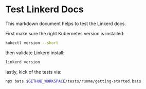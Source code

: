 # Test Linkerd Docs

This markdown document helps to test the Linkerd docs.

First make sure the right Kubernetes version is installed:

```sh { name=kubectl-version }
kubectl version --short
```

then validate Linkerd install:

```sh { name=linkerd-version }
linkerd version
```

lastly, kick of the tests via:

```sh { name=test }
npx bats $GITHUB_WORKSPACE/tests/runme/getting-started.bats
```
